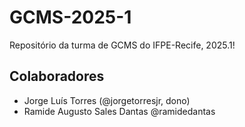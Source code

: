 # GCMS-2025-1
Repositório da turma de GCMS do IFPE-Recife, 2025.1!

## Colaboradores
* Jorge Luís Torres (@jorgetorresjr, dono)
* Ramide Augusto Sales Dantas @ramidedantas
